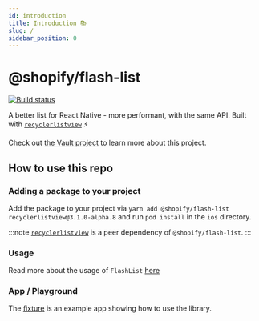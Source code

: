 ```yaml
---
id: introduction
title: Introduction 📚
slug: /
sidebar_position: 0
---
```


# @shopify/flash-list

[![Build status](https://badge.buildkite.com/33f17b0b03601f35f90c0a9534410876f8920559821bf4dafe.svg)](https://buildkite.com/shopify/flash-list)

A better list for React Native - more performant, with the same API. Built with [`recyclerlistview`](https://github.com/Flipkart/recyclerlistview) ⚡️

Check out [the Vault project](https://vault.shopify.io/projects/22845) to learn more about this project.

## How to use this repo

### Adding a package to your project

Add the package to your project via `yarn add @shopify/flash-list recyclerlistview@3.1.0-alpha.8` and run `pod install` in the `ios` directory.

:::note
[`recyclerlistview`](https://github.com/Flipkart/recyclerlistview) is a peer dependency of `@shopify/flash-list`.
:::

### Usage

Read more about the usage of `FlashList` [here](/usage)

### App / Playground

The [fixture](https://github.com/Shopify/flash-list/tree/main/fixture) is an example app showing how to use the library.
